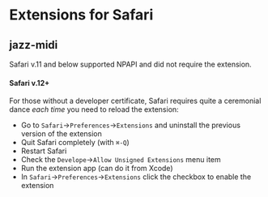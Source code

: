 # Extensions for Safari

## jazz-midi

Safari v.11 and below supported NPAPI and did not require the extension.

#### Safari v.12+

For those without a developer certificate,
Safari requires quite a ceremonial dance *each time* you need to reload the extension:

- Go to `Safari`->`Preferences`->`Extensions` and uninstall the previous version of the extension
- Quit Safari completely (with `⌘-Q`)
- Restart Safari
- Check the `Develope`->`Allow Unsigned Extensions` menu item
- Run the extension app (can do it from Xcode)
- In `Safari`->`Preferences`->`Extensions` click the checkbox to enable the extension
